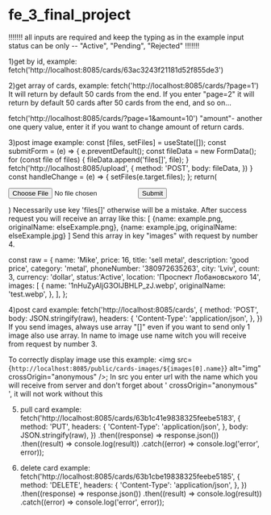 # fe_3_final_project

!!!!!!!
all inputs are required and keep the typing as in the example
input status can be only -- "Active", "Pending", "Rejected"
!!!!!!!

1)get by id, example:
fetch('http://localhost:8085/cards/63ac3243f21181d52f855de3')

2)get array of cards, example:
fetch('http://localhost:8085/cards/?page=1')
It will return by default 50 cards from the end.
If you enter "page=2" it will return by default 50 cards after 50 cards from the end, and so on...

fetch('http://localhost:8085/cards/?page=1&amount=10')
"amount"- another one query value, enter it if you want to change amount of return cards.

3)post image example:
const [files, setFiles] = useState([]);
const submitForm = (e) => {
e.preventDefault();
const fileData = new FormData();
for (const file of files) {
fileData.append('files[]', file);
}
fetch('http://localhost:8085/upload', {
method: 'POST',
body: fileData,
})
}
const handleChange = (e) => {
setFiles(e.target.files);
};
return(

<form onSubmit={submitForm}>
<input type="file" onChange={handleChange} />
<button type="submit">Submit</button>
</form>
)
Necessarily use key 'files[]' otherwise will be a mistake.
After success request you will receive an array like this:
[
{name: example.png, originalName: elseExample.png},
{name: example.jpg, originalName: elseExample.jpg}
]
Send this array in key "images" with request by number 4.

const raw = {
name: 'Mike',
price: 16,
title: 'sell metal',
description: 'good price',
category: 'metal',
phoneNumber: '380972635263',
city: 'Lviv',
count: 3,
currency: 'dollar',
status:'Active',
location: 'Проспект Лобановського 14',
images: [
{
name: '1nHuZyAIjG3OlJBHLP_zJ.webp',
originalName: 'test.webp',
},
],
};

4)post card example:
fetch('http://localhost:8085/cards', {
method: 'POST',
body: JSON.stringify(raw),
headers: {
'Content-Type': 'application/json',
},
})
If you send images, always use array "[]" even if you want to send only 1 image also use array.
In name to image use name witch you will receive from request by number 3.

To correctly display image use this example:
<img src={`http://localhost:8085/public/cards-images/${images[0].name}`} alt="img" crossOrigin="anonymous" />;
In src you enter url with the name which you will receive from server
and don't forget about ' crossOrigin="anonymous" ', it will not work without this

5. pull card example:
   fetch('http://localhost:8085/cards/63b1c41e9838325feebe5183', {
   method: 'PUT',
   headers: {
   'Content-Type': 'application/json',
   },
   body: JSON.stringify(raw),
   })
   .then((response) => response.json())
   .then((result) => console.log(result))
   .catch((error) => console.log('error', error));

6. delete card example:
   fetch('http://localhost:8085/cards/63b1cbe19838325feebe5185', {
   method: 'DELETE',
   headers: {
   'Content-Type': 'application/json',
   },
   })
   .then((response) => response.json())
   .then((result) => console.log(result))
   .catch((error) => console.log('error', error));
